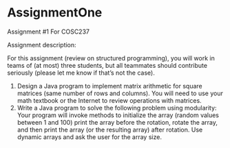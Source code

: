 # AssignmentOne
Assignment #1 For COSC237

Assignment description:

For this assignment (review on structured programming), you will work in teams of (at most) three students, but all teammates should contribute seriously (please let me know if that’s not the case). 

1. Design a Java program to implement matrix arithmetic for square matrices (same number of rows and columns). You will need to use your math textbook or the Internet to review operations with matrices.
2. Write a Java program to solve the following problem using modularity: Your program will invoke methods to initialize the array (random values between 1 and 100) print the array before the rotation, rotate the array, and then print the array (or the resulting array) after rotation. Use dynamic arrays and ask the user for the array size.
